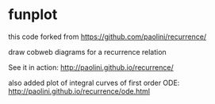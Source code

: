 funplot
==========

this code forked from https://github.com/paolini/recurrence/

draw cobweb diagrams for a recurrence relation

See it in action: http://paolini.github.io/recurrence/

also added plot of integral curves of first order ODE:
http://paolini.github.io/recurrence/ode.html
